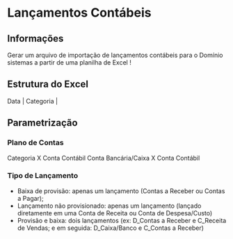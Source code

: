 # Lançamentos Contábeis

## Informações

Gerar um arquivo de importação de lançamentos contábeis para o
Domínio sistemas a partir de uma planilha de Excel !

## Estrutura do Excel

Data | Categoria |

## Parametrização

### Plano de Contas

Categoria X Conta Contábil
Conta Bancária/Caixa X Conta Contábil

### Tipo de Lançamento

- Baixa de provisão: apenas um lançamento (Contas a Receber ou Contas a Pagar);
- Lançamento não provisionado: apenas um lançamento (lançado diretamente em uma Conta de Receita ou Conta de Despesa/Custo)
- Provisão e baixa: dois lançamentos (ex: D_Contas a Receber e C_Receita de Vendas; e em seguida: D_Caixa/Banco e C_Contas a Receber)
